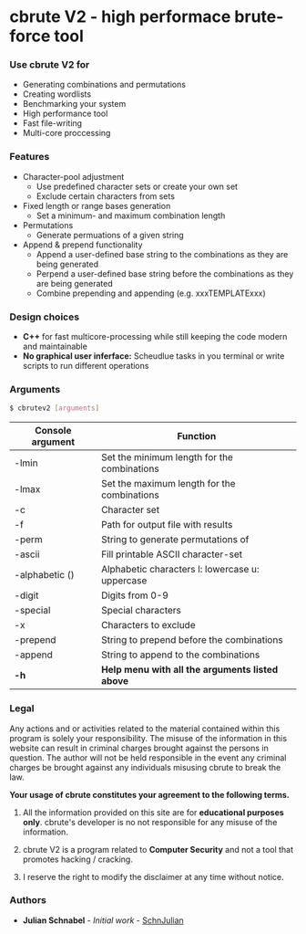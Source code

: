 # cbrute V2 - high performace brute-force tool

### Use cbrute V2 for

- Generating combinations and permutations
- Creating wordlists
- Benchmarking your system
- High performance tool
- Fast file-writing
- Multi-core proccessing

### Features

- Character-pool adjustment
  - Use predefined character sets or create your own set
  - Exclude certain characters from sets
- Fixed length or range bases generation
  - Set a minimum- and maximum combination length
- Permutations
  - Generate permuations of a given string
- Append & prepend functionality
  - Append a user-defined base string to the combinations as they are being generated
  - Perpend a user-defined base string before the combinations as they are being generated
  - Combine prepending and appending (e.g. xxxTEMPLATExxx)

### Design choices

- **C++** for fast multicore-processing while still keeping the code modern and maintainable
- **No graphical user inferface:** Scheudlue tasks in you terminal or write scripts to run different operations

### Arguments

```bash
$ cbrutev2 [arguments]
```

| Console argument      | Function                                          |
| --------------------- | ------------------------------------------------- |
| -lmin <value>         | Set the minimum length for the combinations       |
| -lmax <value>         | Set the maximum length for the combinations       |
| -c <value>            | Character set                                     |
| -f <path>             | Path for output file with results                 |
| -perm <value>         | String to generate permutations of                |
| -ascii                | Fill printable ASCII character-set                |
| -alphabetic (<value>) | Alphabetic characters l: lowercase u: uppercase   |
| -digit                | Digits from 0-9                                   |
| -special              | Special characters                                |
| -x <value>            | Characters to exclude                             |
| -prepend <value>      | String to prepend before the combinations         |
| -append <value>       | String to append to the combinations              |
| **-h**                | **Help menu with all the arguments listed above** |

### Legal

Any actions and or activities related to the material contained within this program is solely your responsibility. The misuse of the information in this website can result in criminal charges brought against the persons in question. The author will not be held responsible in the event any criminal charges be brought against any individuals misusing cbrute to break the law.

**Your usage of cbrute constitutes your agreement to the following terms.**

1. All the information provided on this site are for **educational purposes only**. cbrute's developer is no not responsible for any misuse of the information.

2. cbrute V2 is a program related to **Computer Security** and not a tool that promotes hacking / cracking.

3. I reserve the right to modify the disclaimer at any time without notice.

### Authors

* **Julian Schnabel** - *Initial work* - [SchnJulian](https://github.com/SchnJulian)